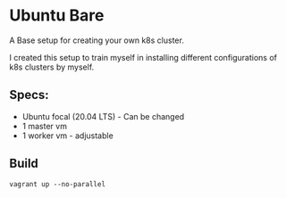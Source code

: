 # Ubuntu Bare

A Base setup for creating your own k8s cluster.

I created this setup to train myself in installing different configurations of 
k8s clusters by myself.

## Specs:

- Ubuntu focal (20.04 LTS) - Can be changed
- 1 master vm
- 1 worker vm - adjustable


## Build

```shell
vagrant up --no-parallel
```